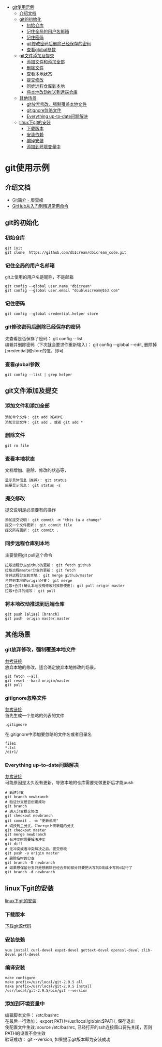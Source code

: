 <!-- TOC -->

- [git使用示例](#git使用示例)
    - [介绍文档](#介绍文档)
    - [git的初始化](#git的初始化)
        - [初始仓库](#初始仓库)
        - [记住全局的用户名邮箱](#记住全局的用户名邮箱)
        - [记住密码](#记住密码)
        - [git修改密码后删除已经保存的密码](#git修改密码后删除已经保存的密码)
        - [查看global参数](#查看global参数)
    - [git文件添加及提交](#git文件添加及提交)
        - [添加文件和添加全部](#添加文件和添加全部)
        - [删除文件](#删除文件)
        - [查看本地状态](#查看本地状态)
        - [提交修改](#提交修改)
        - [同步远程仓库到本地](#同步远程仓库到本地)
        - [将本地改动推送到远端仓库](#将本地改动推送到远端仓库)
    - [其他场景](#其他场景)
        - [git放弃修改，强制覆盖本地文件](#git放弃修改强制覆盖本地文件)
        - [gitignore忽略文件](#gitignore忽略文件)
        - [Everything up-to-date问题解决](#everything-up-to-date问题解决)
    - [linux下git的安装](#linux下git的安装)
        - [下载版本](#下载版本)
        - [安装依赖](#安装依赖)
        - [编译安装](#编译安装)
        - [添加到环境变量中](#添加到环境变量中)

<!-- /TOC -->

# git使用示例
## 介绍文档
- [Git简介 - 廖雪峰](http://www.liaoxuefeng.com/wiki/0013739516305929606dd18361248578c67b8067c8c017b000/001373962845513aefd77a99f4145f0a2c7a7ca057e7570000)
- [GitHub从入门到精通常用命令](http://blog.csdn.net/piaopiaopiaopiaopiao/article/details/42239651)

## git的初始化
### 初始仓库
```
git init
git clone  https://github.com/dbIcream/dbicream_code.git
```

### 记住全局的用户名邮箱
git上使用的用户名是昵称，不是邮箱  
```
git config --global user.name "dbicream"  
git config --global user.email "doubleicream@163.com"  
```

### 记住密码
```
git config --global credential.helper store  
```

### git修改密码后删除已经保存的密码
先查看是否保存了密码： git config --list  
编辑并删除密码（下次就会要求你重新输入）： git config --global --edit, 删除掉[credential]和store的值，即可  


### 查看global参数
```
git config --list | grep helper
```


## git文件添加及提交
### 添加文件和添加全部
```
添加单个文件： git add README  
添加全部文件： git add . 或者 git add *  
```

### 删除文件
```
git rm file
```

### 查看本地状态
文档增加、删除、修改的状态等，
```
显示具体信息（推荐）： git status  
简要显示信息： git status -s 
```

### 提交修改
提交说明是必须要有的操作
```
添加提交说明： git commit -m "this ia a change"  
提交一个文件更新： git commit file  
提交所有更新： git commit .  
```

### 同步远程仓库到本地
主要使用git pull这个命令  
```
拉取远程分支github的更新： git fetch github  
拉取远程master分支的更新： git fetch  
合并远程分支到本地： git merge github/master  
合并到本地的origin分支： git merge  
拉取+合并(确认本地没有修改时推荐使用): git pull origin master 
拉取+合并的缩写： git pull  
```

### 将本地改动推送到远端仓库
```
git push [alias] [branch]  
git push  origin master:master  
```

## 其他场景
### git放弃修改，强制覆盖本地文件
[参考链接](http://blog.csdn.net/tmtongming/article/details/73178997)  
放弃本地的修改，适合确定放弃本地修改的场景。  
```
git fetch --all  
git reset --hard origin/master   
git pull  
```

### gitignore忽略文件
[参考链接](https://blog.csdn.net/u014079773/article/details/51602344)  
首先生成一个忽略的列表的文件  
```
.gitignore  
```

在.gitignore中添加要忽略的文件名或者目录名  
```
file1
*.txt
/dir1/
```
### Everything up-to-date问题解决  
[参考链接](https://www.jianshu.com/p/899b9e66a3db)  
可能原因是太久没有更新，导致本地的仓库需要先做更新后才能push  
```
# 新建分支
git branch newbranch
# 验证分支是否创建成功
git branch
# 进入分支提交修改
git checkout newbranch
git commit . -m "更新说明"
# 切换到主分支，并merge上面新建的分支
git checkout master
git merge newbranch
# 有冲突时需要解决冲突
git diff
# 无冲突或者冲突解决之后，提交修改
git push -u origin master
# 删除临时的分支
git branch -D newbranch
# 如果想保留分支只是想删除已经合并的部分只要把大写的D改成小写的d就行了
git branch -d newbranch
```


## linux下git的安装
[linux下git的安装](https://blog.csdn.net/qq_35573689/article/details/73223740)  
### 下载版本
[下载git源代码](https://mirrors.edge.kernel.org/pub/software/scm/git/)  

### 安装依赖
```
yum install curl-devel expat-devel gettext-devel openssl-devel zlib-devel perl-devel
```

### 编译安装
```
make configure
make prefix=/usr/local/git-2.9.5 all
make prefix=/usr/local/git-2.9.5 install
/usr/local/git-2.9.5/bin/git --version
```

### 添加到环境变量中
编辑脚本文件： /etc/bashrc   
在最后一行添加： export PATH=/usr/local/git/bin:$PATH, 保存退出  
使配置文件生效: source /etc/bashrc, 已经打开的ssh连接窗口要先关闭，否则PATH的设置不会生效  
验证成功： git --version, 如果提示git版本即为安装成功  


